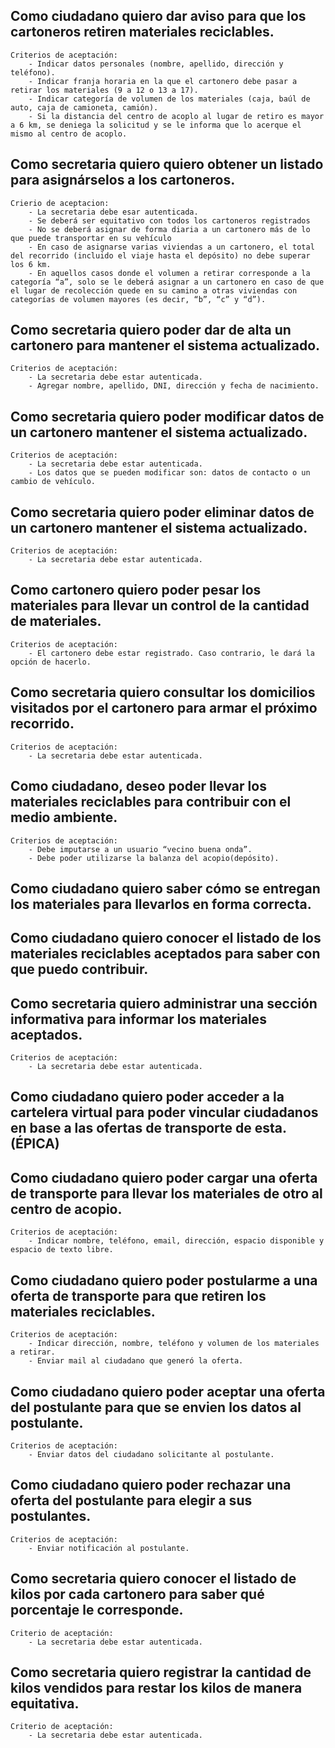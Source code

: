 

## Como ciudadano quiero dar aviso para que los cartoneros retiren materiales reciclables.
	Criterios de aceptación:
		- Indicar datos personales (nombre, apellido, dirección y teléfono).
		- Indicar franja horaria en la que el cartonero debe pasar a retirar los materiales (9 a 12 o 13 a 17).
		- Indicar categoría de volumen de los materiales (caja, baúl de auto, caja de camioneta, camión).
		- Si la distancia del centro de acoplo al lugar de retiro es mayor a 6 km, se deniega la solicitud y se le informa que lo acerque el mismo al centro de acoplo.


## Como secretaria quiero quiero obtener un listado para asignárselos a los cartoneros.
	Crierio de aceptacion:
		- La secretaria debe esar autenticada.
		- Se deberá ser equitativo con todos los cartoneros registrados
		- No se deberá asignar de forma diaria a un cartonero más de lo que puede transportar en su vehículo
		- En caso de asignarse varias viviendas a un cartonero, el total del recorrido (incluido el viaje hasta el depósito) no debe superar los 6 km.
		- En aquellos casos donde el volumen a retirar corresponde a la categoría “a”, solo se le deberá asignar a un cartonero en caso de que el lugar de recolección quede en su camino a otras viviendas con categorías de volumen mayores (es decir, “b”, “c” y “d”).

## Como secretaria quiero poder dar de alta un cartonero para mantener el sistema actualizado.
	Criterios de aceptación:
		- La secretaria debe estar autenticada.
		- Agregar nombre, apellido, DNI, dirección y fecha de nacimiento.

## Como secretaria quiero poder modificar datos de un cartonero mantener el sistema actualizado.
	Criterios de aceptación:
		- La secretaria debe estar autenticada.
		- Los datos que se pueden modificar son: datos de contacto o un cambio de vehículo.

## Como secretaria quiero poder eliminar datos de un cartonero mantener el sistema actualizado.
	Criterios de aceptación:
		- La secretaria debe estar autenticada.


## Como cartonero quiero poder pesar los materiales para llevar un control de la cantidad de materiales.
	Criterios de aceptación:
		- El cartonero debe estar registrado. Caso contrario, le dará la opción de hacerlo.

## Como secretaria quiero consultar los domicilios visitados por el cartonero para armar el próximo recorrido.
	Criterios de aceptación:
		- La secretaria debe estar autenticada.


## Como ciudadano, deseo poder llevar los materiales reciclables para contribuir con el medio ambiente.
	Criterios de aceptación:
		- Debe imputarse a un usuario “vecino buena onda”.
		- Debe poder utilizarse la balanza del acopio(depósito).



## Como ciudadano quiero saber cómo se entregan los materiales para llevarlos en forma correcta.

## Como ciudadano quiero conocer el listado de los materiales reciclables aceptados para saber con que puedo contribuir.

## Como secretaria quiero administrar una sección informativa para informar los materiales aceptados.
	Criterios de aceptación:
		- La secretaria debe estar autenticada.


## Como ciudadano quiero poder acceder a la cartelera virtual para poder vincular ciudadanos en base a las ofertas de transporte de esta. (ÉPICA)

## Como ciudadano quiero poder cargar una oferta de transporte para llevar los materiales de otro al centro de acopio.
	Criterios de aceptación:
		- Indicar nombre, teléfono, email, dirección, espacio disponible y espacio de texto libre.

## Como ciudadano quiero poder postularme a una oferta de transporte para que retiren los materiales reciclables.
	Criterios de aceptación:
		- Indicar dirección, nombre, teléfono y volumen de los materiales a retirar.
		- Enviar mail al ciudadano que generó la oferta.

## Como ciudadano quiero poder aceptar una oferta del postulante para que se envien los datos al postulante. 
	Criterios de aceptación:
		- Enviar datos del ciudadano solicitante al postulante.

## Como ciudadano quiero poder rechazar una oferta del postulante  para elegir a sus postulantes.
	Criterios de aceptación:
		- Enviar notificación al postulante.

## Como secretaria quiero conocer el listado de kilos por cada cartonero para saber qué porcentaje le corresponde.
	Criterio de aceptación:
		- La secretaria debe estar autenticada.

## Como secretaria quiero registrar la cantidad de kilos vendidos para restar los kilos de manera equitativa.
	Criterio de aceptación:
		- La secretaria debe estar autenticada.










